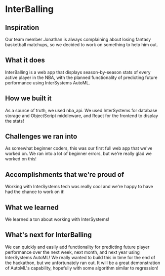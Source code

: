 # InterBalling

## Inspiration
Our team member Jonathan is always complaining about losing fantasy basketball matchups, so we decided to work on something to help him out. 

## What it does
InterBalling is a web app that displays season-by-season stats of every active player in the NBA, with the planned functionality of predicting future performance using InterSystems AutoML. 

## How we built it
As a source of truth, we used nba_api. We used InterSystems for database storage and ObjectScript middleware, and React for the frontend to display the stats!

## Challenges we ran into
As somewhat beginner coders, this was our first full web app that we've worked on. We ran into a lot of beginner errors, but we're really glad we worked on this!

## Accomplishments that we're proud of
Working with InterSystems tech was really cool and we're happy to have had the chance to work on it!

## What we learned
We learned a ton about working with InterSystems! 

## What's next for InterBalling
We can quickly and easily add functionality for predicting future player performance over the next week, next month, and next year using InterSystems AutoML! We really wanted to build this in time for the end of the hackathon, but we unfortunately ran out. It will be a great demonstration of AutoML's capability, hopefully with some algorithm similar to regression!
